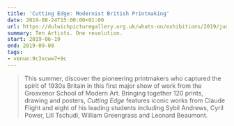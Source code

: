 ```yaml
---
title: 'Cutting Edge: Modernist British Printmaking'
date: 2019-08-24T15:00:00+01:00
url: https://dulwichpicturegallery.org.uk/whats-on/exhibitions/2019/june/cutting-edge-modernist-british-printmaking/
summary: Ten Artists. One revolution.
start: 2019-06-19
end: 2019-09-08
tags:
- venue:9c3xcww7+9c
---
```

> This summer, discover the pioneering printmakers who captured the spirit of 1930s Britain in this first major show of work from the Grosvenor School of Modern Art. Bringing together 120 prints, drawing and posters, <cite>Cutting Edge</cite> features iconic works from Claude Flight and eight of his leading students including Sybil Andrews, Cyril Power, Lill Tschudi, William Greengrass and Leonard Beaumont.
